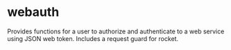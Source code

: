 # webauth

Provides functions for a user to authorize and authenticate to a web service using JSON web token. Includes a request guard for rocket.